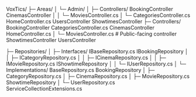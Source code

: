 ﻿VoxTics/
├─ Areas/
│  └─ Admin/
│     ├─ Controllers/
			BookingController
			CinemasController
│     │  └─ MoviesController.cs
	  │  └─ CategoriesController.cs
			HomeController.cs
			UsersController
			ShowtimesController
├─ Controllers/
	  BookingController
	  CategoriesController.cs
	  CinemasController
	  HomeController.cs
│  └─ MoviesController.cs           # Public-facing controller
	  ShowtimesController
	  UsersController


├─ Repositories/
│  ├─ Interfaces/
		IBaseRepository.cs
		IBookingRepository
│  │  ├─ ICategoryRepository.cs
│  │  ├─ ICinemaRepository.cs
│  │  ├─ IMovieRepository.cs
		IShowtimeRepository
│  │  └─ IUserRepository.cs
│  └─ Implementations/
		BaseRepository.cs
		BookingRepository
│     ├─ CategoryRepository.cs
│     ├─ CinemaRepository.cs
│     ├─ MovieRepository.cs
		ShowtimeRepository
│     └─ UserRepository.cs
		ServiceCollectionExtensions.cs
	  
